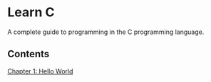 # Learn C

A complete guide to programming in the C programming language.

## Contents

[Chapter 1: Hello World](1-Hello-World/)